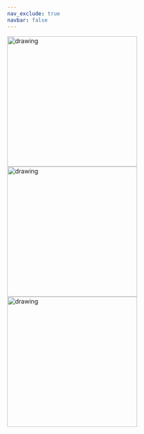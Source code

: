 ```yaml
---
nav_exclude: true
navbar: false
---
```


<p float="left">
  <img src="https://paulxu.me/interests/photography/images/nyc01.jpeg" alt="drawing" width="300"/>
  <img src="https://paulxu.me/interests/photography/images/nyc02.jpeg" alt="drawing" width="300"/>
  <img src="https://paulxu.me/interests/photography/images/nyc03.jpeg" alt="drawing" width="300"/>
</p>